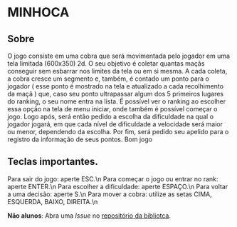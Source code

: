 # MINHOCA

## Sobre 

O jogo consiste em uma cobra que será movimentada pelo jogador em uma tela
limitada (600x350) 2d. O seu objetivo é coletar quantas maçãs conseguir sem esbarrar
nos limites da tela ou em si mesma. A cada coleta, a cobra cresce um segmento e,
também, é contado um ponto para o jogador ( esse ponto é mostrado na tela e
atualizado a cada recolhimento da maçã ) que, caso seu ponto ultrapassar algum dos 5
primeiros lugares do ranking, o seu nome entra na lista. É possível ver o ranking ao
escolher essa opção na tela de menu iniciar, onde também é possível começar o jogo.
Logo após, será então pedido a escolha da dificuldade na qual o jogador jogará, em
que cada nível de dificuldade a velocidade será maior ou menor, dependendo da
escolha. Por fim, será pedido seu apelido para o registro da informação de seus
pontos.
Bom jogo


## Teclas importantes.
  
Para sair do jogo: aperte ESC.\n
Para começar o jogo ou entrar no rank: aperte ENTER.\n
Para escolher a dificuldade: aperte ESPAÇO.\n
Para voltar a uma decisão: aperte S.\n
Para mover a cobra: utilize as setas CIMA, ESQUERDA, BAIXO, DIREITA.\n

**Não alunos**: Abra uma *Issue* no [repositório da bibliotca](https://github.com/syndelis/jogo.h).
